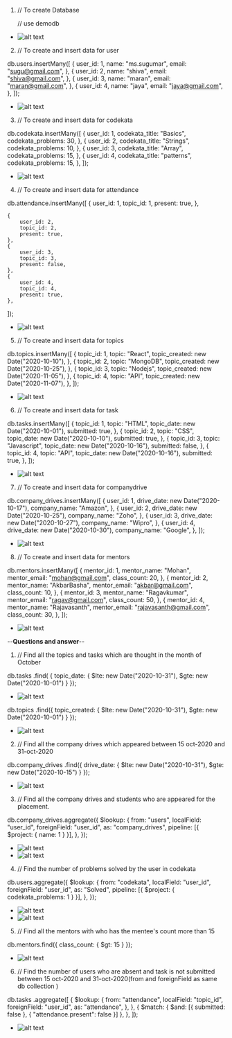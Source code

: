 1. // To create Database

   // use demodb

  - ![alt text](image.png)

2. // To create and insert data for user

db.users.insertMany([
    {
        user_id: 1,
        name: "ms.sugumar",
        email: "sugu@gmail.com",
    },
    {
        user_id: 2,
        name: "shiva",
        email: "shiva@gmail.com",
    },
    {
        user_id: 3,
        name: "maran",
        email: "maran@gmail.com",
    },
    {
        user_id: 4,
        name: "jaya",
        email: "jaya@gmail.com",
    },
]);

- ![alt text](image-1.png)

3. // To create and insert data for codekata

db.codekata.insertMany([
    {
        user_id: 1,
        codekata_title: "Basics",
        codekata_problems: 30,
    },
    {
        user_id: 2,
        codekata_title: "Strings",
        codekata_problems: 10,
    },
    {
        user_id: 3,
        codekata_title: "Array",
        codekata_problems: 15,
    },
    {
        user_id: 4,
        codekata_title: "patterns",
        codekata_problems: 15,
    },
]);

- ![alt text](image-2.png)

4. // To create and insert data for attendance

db.attendance.insertMany([
    {
        user_id: 1,
        topic_id: 1,
        present: true,
    },

    {
        user_id: 2,
        topic_id: 2,
        present: true,
    },
    {
        user_id: 3,
        topic_id: 3,
        present: false,
    },
    {
        user_id: 4,
        topic_id: 4,
        present: true,
    },
]);

- ![alt text](image-3.png)

5. // To create and insert data for topics

db.topics.insertMany([
    {
        topic_id: 1,
        topic: "React",
        topic_created: new Date("2020-10-10"),
    },
    {
        topic_id: 2,
        topic: "MongoDB",
        topic_created: new Date("2020-10-25"),
    },
    {
        topic_id: 3,
        topic: "Nodejs",
        topic_created: new Date("2020-11-05"),
    },
    {
        topic_id: 4,
        topic: "API",
        topic_created: new Date("2020-11-07"),
    },
]);

- ![alt text](image-4.png)

6. // To create and insert data for task

db.tasks.insertMany([
    {
        topic_id: 1,
        topic: "HTML",
        topic_date: new Date("2020-10-01"),
        submitted: true,
    },
    {
        topic_id: 2,
        topic: "CSS",
        topic_date: new Date("2020-10-10"),
        submitted: true,
    },
    {
        topic_id: 3,
        topic: "Javascript",
        topic_date: new Date("2020-10-16"),
        submitted: false,
    },
    {
        topic_id: 4,
        topic: "API",
        topic_date: new Date("2020-10-16"),
        submitted: true,
    },
]);

- ![alt text](image-5.png)

7. // To create and insert data for companydrive

db.company_drives.insertMany([
    {
        user_id: 1,
        drive_date: new Date("2020-10-17"),
        company_name: "Amazon",
    },
    {
        user_id: 2,
        drive_date: new Date("2020-10-25"),
        company_name: "Zoho",
    },
    {
        user_id: 3,
        drive_date: new Date("2020-10-27"),
        company_name: "Wipro",
    },
    {
        user_id: 4,
        drive_date: new Date("2020-10-30"),
        company_name: "Google",
    },
]);

- ![alt text](image-6.png)

8. // To create and insert data for mentors

db.mentors.insertMany([
    {
        mentor_id: 1,
        mentor_name: "Mohan",
        mentor_email: "mohan@gmail.com",
        class_count: 20,
    },
    {
        mentor_id: 2,
        mentor_name: "AkbarBasha",
        mentor_email: "akbar@gmail.com",
        class_count: 10,
    },
    {
        mentor_id: 3,
        mentor_name: "Ragavkumar",
        mentor_email: "ragav@gmail.com",
        class_count: 50,
    },
    {
        mentor_id: 4,
        mentor_name: "Rajavasanth",
        mentor_email: "rajavasanth@gmail.com",
        class_count: 30,
    },
]);

- ![alt text](image-7.png)

--**Questions and answer**--
1. // Find all the topics and tasks which are thought in the month of October

db.tasks
    .find(
        { topic_date: { $lte: new Date("2020-10-31"), $gte: new Date("2020-10-01") } });

- ![alt text](image-8.png)

db.topics
    .find({ topic_created: { $lte: new Date("2020-10-31"), $gte: new Date("2020-10-01") } });

- ![alt text](image-9.png)    

2. // Find all the company drives which appeared between 15 oct-2020 and 31-oct-2020

db.company_drives
    .find({ drive_date: { $lte: new Date("2020-10-31"), $gte: new Date("2020-10-15") } });

- ![alt text](image-10.png)    

3. // Find all the company drives and students who are appeared for the placement.

db.company_drives.aggregate({
    $lookup: {
        from: "users",
        localField: "user_id",
        foreignField: "user_id",
        as: "company_drives",
        pipeline: [{ $project: { name: 1 } }],
    },
});

- ![alt text](image-11.png)
- ![alt text](image-12.png)

4. // Find the number of problems solved by the user in codekata

db.users.aggregate({
    $lookup: {
        from: "codekata",
        localField: "user_id",
        foreignField: "user_id",
        as: "Solved",
        pipeline: [{ $project: { codekata_problems: 1 } }],
    },
});

- ![alt text](image-13.png)
- ![alt text](image-14.png)

5. // Find all the mentors with who has the mentee's count more than 15

db.mentors.find({ class_count: { $gt: 15 } });

- ![alt text](image-15.png)

6. // Find the number of users who are absent and task is not submitted between 15 oct-2020 and 31-oct-2020(from and foreignField as same db collection )

db.tasks
    .aggregate([
        {
            $lookup: {
                from: "attendance",
                localField: "topic_id",
                foreignField: "user_id",
                as: "attendance",
            },
        },
        {
            $match: { $and: [{ submitted: false }, { "attendance.present": false }] },
        },
    ]);

- ![alt text](image-16.png)